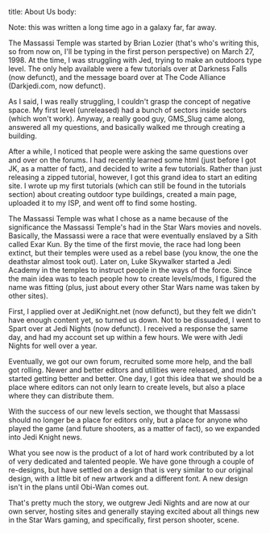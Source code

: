title: About Us
body:

Note: this was written a long time ago in a galaxy far, far away.

The Massassi Temple was started by Brian Lozier
(that's who's writing this, so from now on, I'll be typing in the
first person perspective) on March 27, 1998. At the time, I was
struggling with Jed, trying to make an outdoors type level. The
only help available were a few tutorials over at
Darkness Falls (now defunct), and the message board over at
The Code Alliance (Darkjedi.com, now defunct).

As I said, I was really struggling, I couldn't
grasp the concept of negative space. My first level (unreleased)
had a bunch of sectors inside sectors (which won't work). Anyway, a
really good guy, GMS_Slug came along, answered all my questions,
and basically walked me through creating a building.

After a while, I noticed that people were
asking the same questions over and over on the forums. I had
recently learned some html (just before I got JK, as a matter of
fact), and decided to write a few tutorials. Rather than just
releasing a zipped tutorial, however, I got this grand idea to
start an editing site. I wrote up my first tutorials (which can
still be found in the tutorials section) about creating outdoor
type buildings, created a main page, uploaded it to my ISP, and
went off to find some hosting.

The Massassi Temple was what I chose as a name
because of the significance the Massassi Temple's had in the Star
Wars movies and novels. Basically, the Massassi were a race that
were eventually enslaved by a Sith called Exar Kun. By the time of
the first movie, the race had long been extinct, but their temples
were used as a rebel base (you know, the one the deathstar almost
took out). Later on, Luke Skywalker started a Jedi Academy in the
temples to instruct people in the ways of the force. Since the main
idea was to teach people how to create levels/mods, I figured the
name was fitting (plus, just about every other Star Wars name was
taken by other sites).

First, I applied over at JediKnight.net (now defunct), but
they felt we didn't have enough content yet, so turned us down. Not
to be dissuaded, I went to Spart over at Jedi Nights (now defunct). I
received a response the same day, and had my account set up within
a few hours. We were with Jedi Nights for well over a year.

Eventually, we got our own forum, recruited
some more help, and the ball got rolling. Newer and better editors
and utilities were released, and mods started getting better and
better. One day, I got this idea that we should be a place where
editors can not only learn to create levels, but also a place where
they can distribute them.

With the success of our new levels section, we
thought that Massassi should no longer be a place for editors only,
but a place for anyone who played the game (and future shooters, as
a matter of fact), so we expanded into Jedi Knight news.

What you see now is the product of a lot of
hard work contributed by a lot of very dedicated and talented
people. We have gone through a couple of re-designs, but have
settled on a design that is very similar to our original design,
with a little bit of new artwork and a different font. A new design
isn't in the plans until Obi-Wan comes out.

That's pretty much the story, we outgrew Jedi
Nights and are now at our own server, hosting sites and generally
staying excited about all things new in the Star Wars gaming, and
specifically, first person shooter, scene.


